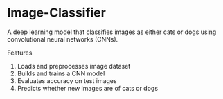 # Image-Classifier

A deep learning model that classifies images as either cats or dogs using convolutional neural networks (CNNs).

Features
1. Loads and preprocesses image dataset
2. Builds and trains a CNN model
3. Evaluates accuracy on test images
4. Predicts whether new images are of cats or dogs
